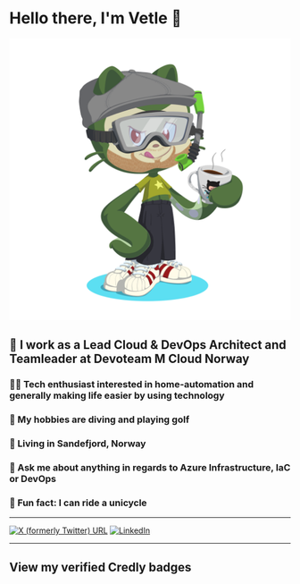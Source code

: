 # Hello there, I'm Vetle 🖖

![Vetle Octocat!](/assets/images/octocat.png "Vetle Octocat")

## 👔 I work as a Lead Cloud & DevOps Architect and Teamleader at Devoteam M Cloud Norway

### 🧑‍💻 Tech enthusiast interested in home-automation and generally making life easier by using technology

### 🤿 My hobbies are diving and playing golf

### 🏡 Living in Sandefjord, Norway

### 🙋 Ask me about anything in regards to Azure Infrastructure, IaC or DevOps

### 🏅 Fun fact: I can ride a unicycle

--------------------

[![X (formerly Twitter) URL](https://img.shields.io/badge/vetleskorpen-grey?style=for-the-badge&logo=x)]((https://twitter.com/vetleskorpen)) [![LinkedIn](https://img.shields.io/badge/vetle&nbsp;skorpen-grey?style=for-the-badge&logo=linkedin)](https://no.linkedin.com/in/vetleskorpen)

--------------------

## View my verified Credly badges
<!--START_SECTION:badges-->
<!--END_SECTION:badges-->
